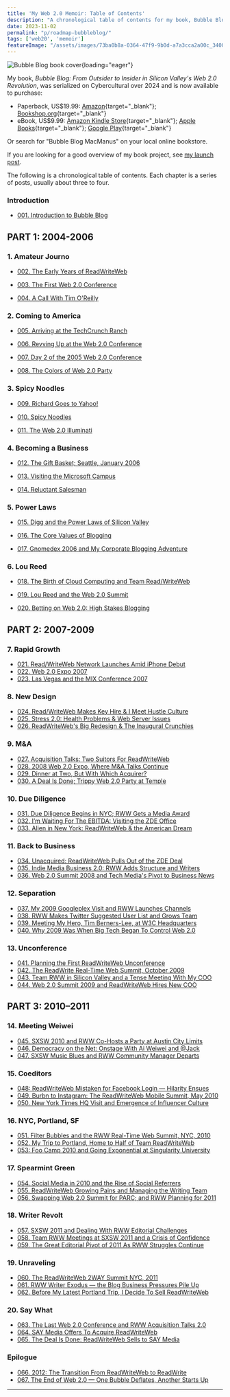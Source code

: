 ```yaml
---
title: 'My Web 2.0 Memoir: Table of Contents'
description: "A chronological table of contents for my book, Bubble Blog: From Outsider to Insider in Silicon Valley's Web 2.0 Revolution."
date: 2023-11-02
permalink: "p/roadmap-bubbleblog/"
tags: ['web20', 'memoir']
featureImage: "/assets/images/73ba0b8a-0364-47f9-9b0d-a7a3cca2a00c_3400x2134.jpg"
---
```

![Bubble Blog book cover](/assets/images/73ba0b8a-0364-47f9-9b0d-a7a3cca2a00c_3400x2134.jpg "Bubble Blog book cover"){loading="eager"}

My book, *Bubble Blog: From Outsider to Insider in Silicon Valley's Web 2.0 Revolution*, was serialized on Cybercultural over 2024 and is now available to purchase:

*   Paperback, US$19.99: [Amazon](https://www.amazon.com/Bubble-Blog-Outsider-Insider-Revolution/dp/B0DQKRB3P5?&linkCode=ll1&tag=richardmacman-20&linkId=b38f92f2c0bd2c9f05cda3a07413fd40&language=en_US&ref_=as_li_ss_tl){target="_blank"}; [Bookshop.org](https://bookshop.org/p/books/bubble-blog-from-outsider-to-insider-in-silicon-valley-s-web-2-0-revolution-richard-macmanus/22135084){target="_blank"}
*   eBook, US$9.99: [Amazon Kindle Store](https://www.amazon.com/Bubble-Blog-Outsider-Insider-Revolution-ebook/dp/B0DQJQ4LJ9?&linkCode=ll1&tag=richardmacman-20&linkId=63e982f1c9d1ded8c83666d8b6917ff7&language=en_US&ref_=as_li_ss_tl){target="_blank"}; [Apple Books](http://books.apple.com/us/book/id6739734992){target="_blank"}; [Google Play](https://play.google.com/store/books/details?id=Sug5EQAAQBAJ){target="_blank"}

Or search for "Bubble Blog MacManus" on your local online bookstore.

If you are looking for a good overview of my book project, see [my launch post](/p/bubble-blog-web20-memoir).

The following is a chronological table of contents. Each chapter is a series of posts, usually about three to four.

### Introduction

*   [001\. Introduction to Bubble Blog](/p/001-introduction-to-bubble-blog-book)
    

PART 1: 2004-2006
---------------

### 1\. Amateur Journo

*   [002\. The Early Years of ReadWriteWeb](/p/002-the-early-years-of-readwriteweb)
    
*   [003\. The First Web 2.0 Conference](/p/003-the-first-web-20-conference-2004)
    
*   [004\. A Call With Tim O'Reilly](/p/004-call-with-tim-oreilly-2004)
    

### 2\. Coming to America

*   [005\. Arriving at the TechCrunch Ranch](/p/005-arriving-at-the-techcrunch-ranch)
    
*   [006\. Revving Up at the Web 2.0 Conference](/p/006-revving-up-2005-web-20-conference)
    
*   [007\. Day 2 of the 2005 Web 2.0 Conference](/p/007-2005-web-20-conference-day-2)
    
*   [008\. The Colors of Web 2.0 Party](/p/008-the-colors-of-web-20-party)
    

### 3\. Spicy Noodles

*   [009\. Richard Goes to Yahoo!](/p/009-richard-goes-to-yahoo)
    
*   [010\. Spicy Noodles](/p/010-spicy-noodles)
    
*   [011\. The Web 2.0 Illuminati](/p/011-the-web-20-illuminati)
    

### 4\. Becoming a Business

*   [012\. The Gift Basket; Seattle, January 2006](/p/012-gift-basket-seattle-january-2006)
    
*   [013\. Visiting the Microsoft Campus](/p/013-visiting-the-microsoft-campus)
    
*   [014\. Reluctant Salesman](/p/014-the-sponsor-ads-era-2006)

### 5\. Power Laws

*   [015\. Digg and the Power Laws of Silicon Valley](/p/015-digg-power-laws-of-silicon-valley)

*   [016\. The Core Values of Blogging](/p/016-the-core-values-of-blogging)

*   [017. Gnomedex 2006 and My Corporate Blogging Adventure](/p/017-gnomedex-2006-corporate-blogging)
    
### 6\. Lou Reed

*   [018\. The Birth of Cloud Computing and Team Read/WriteWeb](/p/018-birth-of-cloud-computing/)

*   [019\. Lou Reed and the Web 2.0 Summit](/p/019-web20-summit-2006-lou-reed/)

*   [020\. Betting on Web 2.0: High Stakes Blogging](/p/020-betting-on-web20/)

PART 2: 2007-2009
---------------

### 7\. Rapid Growth

*   [021\. Read/WriteWeb Network Launches Amid iPhone Debut](/p/021-iphone-debut-2007-rww-network/)
*   [022\. Web 2.0 Expo 2007](/p/022-web20-expo-2007/)
*   [023\. Las Vegas and the MIX Conference 2007](/p/023-microsoft-mix-2007/)

### 8\. New Design

*   [024\. Read/WriteWeb Makes Key Hire & I Meet Hustle Culture](/p/024-readwriteweb-key-hire-hustle-culture/)
*   [025\. Stress 2.0: Health Problems & Web Server Issues](/p/025-health-problems-server-issues/)
*   [026\. ReadWriteWeb's Big Redesign & The Inaugural Crunchies](/p/026-rww-redesign-2007-crunchies/)

### 9\. M&A

*   [027\. Acquisition Talks: Two Suitors For ReadWriteWeb](/p/027-acquisition-talks-rww-2008/)
*   [028\. 2008 Web 2.0 Expo, Where M&A Talks Continue](/p/028-web2-expo-2008/)
*   [029\. Dinner at Two, But With Which Acquirer?](/p/029-dinner-at-two/)
*   [030\. A Deal Is Done; Trippy Web 2.0 Party at Temple](/p/030-rww-acquisition-deal-2008/)

### 10\. Due Diligence

*    [031\. Due Diligence Begins in NYC; RWW Gets a Media Award](/p/031-zde-due-diligence-begins/)
*    [032\. I’m Waiting For The EBITDA: Visiting the ZDE Office](/p/032-zde-discussions-ebitda/)
*    [033\. Alien in New York: ReadWriteWeb & the American Dream](/p/033-rww-american-dream-2008/)

### 11\. Back to Business

*    [034\. Unacquired: ReadWriteWeb Pulls Out of the ZDE Deal](/p/034-rww-withdraws-from-zde-deal/)
*    [035\. Indie Media Business 2.0: RWW Adds Structure and Writers](/p/035-indie-media-business-20/)
*    [036\. Web 2.0 Summit 2008 and Tech Media's Pivot to Business News](/p/036-web20-summit-2008/)

### 12\. Separation
*    [037\. My 2009 Googleplex Visit and RWW Launches Channels](/p/037-googleplex-2009-rww-channels/)
*    [038\. RWW Makes Twitter Suggested User List and Grows Team](/p/038-twitter-sul-2009-rww/)
*    [039. Meeting My Hero, Tim Berners-Lee, at W3C Headquarters](/p/039-tim-berners-lee-2009/)
*    [040. Why 2009 Was When Big Tech Began To Control Web 2.0](/p/040-web20-big-tech-control-2009/)

### 13\. Unconference
*    [041. Planning the First ReadWriteWeb Unconference](/p/041-readwriteweb-event-planning-2009/)
*    [042. The ReadWrite Real-Time Web Summit, October 2009](/p/042-readwrite-realtime-web-summit-2009/)
*    [043. Team RWW in Silicon Valley and a Tense Meeting With My COO](/p/043-team-rww-palo-alto-2009/)
*    [044. Web 2.0 Summit 2009 and ReadWriteWeb Hires New COO](/p/044-web20-summit-2009/)

PART 3: 2010–2011
---------------

### 14\. Meeting Weiwei
*    [045. SXSW 2010 and RWW Co-Hosts a Party at Austin City Limits](/p/045-sxsw-2010/)
*    [046. Democracy on the Net: Onstage With Ai Weiwei and @Jack](/p/046-ai-weiwei-event-march-2010/)
*    [047. SXSW Music Blues and RWW Community Manager Departs](/p/047-sxsw-music-2010/)

### 15\. Coeditors
*    [048: ReadWriteWeb Mistaken for Facebook Login — Hilarity Ensues](/p/048-readwriteweb-facebook-login/)
*    [049. Burbn to Instagram: The ReadWriteWeb Mobile Summit, May 2010](/p/049-rww-mobile-summit-may2010/)
*    [050. New York Times HQ Visit and Emergence of Influencer Culture](/p/050-meeting-new-york-times-2010/)

### 16\. NYC, Portland, SF
*    [051. Filter Bubbles and the RWW Real-Time Web Summit, NYC, 2010](/p/051-realtimeweb-summit-nyc-2010/)
*    [052. My Trip to Portland, Home to Half of Team ReadWriteWeb](/p/052-ricmac-in-portland-2010/)
*    [053: Foo Camp 2010 and Going Exponential at Singularity University](/p/053-foo-camp-2010-singularity-uni/)

### 17\. Spearmint Green
*    [054. Social Media in 2010 and the Rise of Social Referrers](/p/054-social-media-2010/)
*    [055. ReadWriteWeb Growing Pains and Managing the Writing Team](/p/055-rww-expansion-2010/)
*    [056. Swapping Web 2.0 Summit for PARC; and RWW Planning for 2011](/p/056-parc-visit-2010/)

### 18\. Writer Revolt
*    [057. SXSW 2011 and Dealing With RWW Editorial Challenges](/p/057-sxsw-2011/)
*    [058. Team RWW Meetings at SXSW 2011 and a Crisis of Confidence](/p/058-readwriteweb-ceo-dilemma/)
*    [059. The Great Editorial Pivot of 2011 As RWW Struggles Continue](/p/059-editorial-pivot/)

### 19\. Unraveling
*    [060. The ReadWriteWeb 2WAY Summit NYC, 2011](/p/060-rww-2way-summit-nyc-2011/)
*    [061. RWW Writer Exodus — the Blog Business Pressures Pile Up](/p/061-blog-business-pressure/)
*    [062. Before My Latest Portland Trip, I Decide To Sell ReadWriteWeb](/p/062-rww-portland-2011/)

### 20\. Say What
*    [063. The Last Web 2.0 Conference and RWW Acquisition Talks 2.0](/p/063-the-last-web20-conference-2011/)
*    [064. SAY Media Offers To Acquire ReadWriteWeb](/p/064-saymedia-offer-for-readwriteweb/)
*    [065. The Deal Is Done: ReadWriteWeb Sells to SAY Media](/p/065-selling-readwriteweb/)

### Epilogue
*    [066. 2012: The Transition From ReadWriteWeb to ReadWrite](/p/066-readwriteweb-2012/)
*    [067. The End of Web 2.0 — One Bubble Deflates, Another Starts Up](/p/067-end-of-web20/)

***